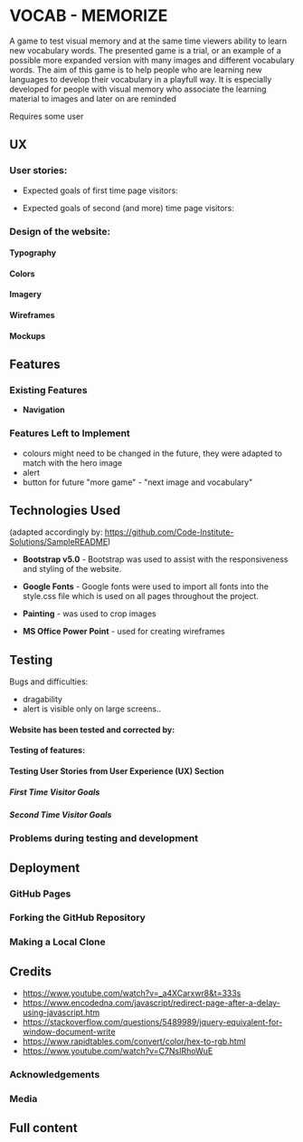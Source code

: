 
# VOCAB - MEMORIZE
A game to test visual memory and at the same time viewers ability to learn new vocabulary words. The presented game is a trial, or an example of a possible more expanded version with many images and different vocabulary words. 
The aim of this game is to help people who are learning new languages to develop their vocabulary in a playfull way. It is especially developed for people with visual memory who associate the learning material to images and later on are reminded




Requires some user
## UX
### User stories:
  - Expected goals of first time page visitors:
    

  - Expected goals of second (and more) time page visitors:
  

### Design of the website:
#### Typography


#### Colors


#### Imagery


#### Wireframes


#### Mockups


## Features

### Existing Features

- **Navigation** 
   
### Features Left to Implement
- colours might need to be changed in the future, they were adapted to match with the hero image
- alert 
- button for future "more game" - "next image and vocabulary"

## Technologies Used
(adapted accordingly by: https://github.com/Code-Institute-Solutions/SampleREADME)
- **Bootstrap v5.0** - Bootstrap was used to assist with the responsiveness and styling of the website.
- **Google Fonts** - Google fonts were used to import all fonts into the style.css file which is used on all pages throughout the project.

- **Painting** - was used to crop images
- **MS Office Power Point** - used for creating wireframes


## Testing


Bugs and difficulties: 
- dragability
- alert is visible only on large screens.. 


#### Website has been tested and corrected by: 


#### Testing of features:

#### Testing User Stories from User Experience (UX) Section
##### First Time Visitor Goals

##### Second Time Visitor Goals

### Problems during testing and development


## Deployment

### GitHub Pages

### Forking the GitHub Repository

### Making a Local Clone


## Credits
- https://www.youtube.com/watch?v=_a4XCarxwr8&t=333s
- https://www.encodedna.com/javascript/redirect-page-after-a-delay-using-javascript.htm
- https://stackoverflow.com/questions/5489989/jquery-equivalent-for-window-document-write
- https://www.rapidtables.com/convert/color/hex-to-rgb.html
- https://www.youtube.com/watch?v=C7NsIRhoWuE

### Acknowledgements


### Media


## Full content


